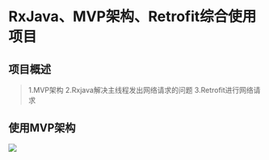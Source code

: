 # RxJava、MVP架构、Retrofit综合使用项目

## 项目概述

> 1.MVP架构
> 2.Rxjava解决主线程发出网络请求的问题
> 3.Retrofit进行网络请求

## 使用MVP架构

![](https://www.on-img.com/chart_image/thumb/57a1976ae4b049fad3019166.png)
